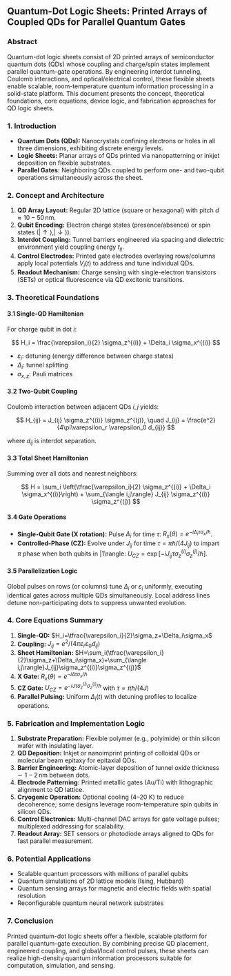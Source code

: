 ## Quantum-Dot Logic Sheets: Printed Arrays of Coupled QDs for Parallel Quantum Gates

### Abstract

Quantum-dot logic sheets consist of 2D printed arrays of semiconductor quantum dots (QDs) whose coupling and charge/spin states implement parallel quantum-gate operations. By engineering interdot tunneling, Coulomb interactions, and optical/electrical control, these flexible sheets enable scalable, room-temperature quantum information processing in a solid-state platform. This document presents the concept, theoretical foundations, core equations, device logic, and fabrication approaches for QD logic sheets.

### 1. Introduction

* **Quantum Dots (QDs):** Nanocrystals confining electrons or holes in all three dimensions, exhibiting discrete energy levels.
* **Logic Sheets:** Planar arrays of QDs printed via nanopatterning or inkjet deposition on flexible substrates.
* **Parallel Gates:** Neighboring QDs coupled to perform one- and two-qubit operations simultaneously across the sheet.

### 2. Concept and Architecture

1. **QD Array Layout:** Regular 2D lattice (square or hexagonal) with pitch $d\approx 10-50\,\mathrm{nm}$.
2. **Qubit Encoding:** Electron charge states (presence/absence) or spin states ($|\uparrow\rangle,|\downarrow\rangle$).
3. **Interdot Coupling:** Tunnel barriers engineered via spacing and dielectric environment yield coupling energy $t_{ij}$.
4. **Control Electrodes:** Printed gate electrodes overlaying rows/columns apply local potentials $V_i(t)$ to address and tune individual QDs.
5. **Readout Mechanism:** Charge sensing with single-electron transistors (SETs) or optical fluorescence via QD excitonic transitions.

### 3. Theoretical Foundations

#### 3.1 Single-QD Hamiltonian

For charge qubit in dot $i$:

$$
H_i = \frac{\varepsilon_i}{2} \sigma_z^{(i)} + \Delta_i \sigma_x^{(i)}
$$

* $\varepsilon_i$: detuning (energy difference between charge states)
* $\Delta_i$: tunnel splitting
* $\sigma_{x,z}$: Pauli matrices

#### 3.2 Two-Qubit Coupling

Coulomb interaction between adjacent QDs $i,j$ yields:

$$
H_{ij} = J_{ij} \sigma_z^{(i)} \sigma_z^{(j)}, \quad J_{ij} = \frac{e^2}{4\pi\varepsilon_r \varepsilon_0 d_{ij}}
$$

where $d_{ij}$ is interdot separation.

#### 3.3 Total Sheet Hamiltonian

Summing over all dots and nearest neighbors:

$$
H = \sum_i \left(\tfrac{\varepsilon_i}{2} \sigma_z^{(i)} + \Delta_i \sigma_x^{(i)}\right) + \sum_{\langle i,j\rangle} J_{ij} \sigma_z^{(i)} \sigma_z^{(j)}
$$

#### 3.4 Gate Operations

* **Single-Qubit Gate (X rotation):** Pulse $\Delta_i$ for time $\tau$: $R_x(\theta)=e^{-i\Delta_i \tau \sigma_x/\hbar}$.
* **Controlled-Phase (CZ):** Evolve under $J_{ij}$ for time $\tau=\pi\hbar/(4J_{ij})$ to impart $\pi$ phase when both qubits in |1\rangle:
  $U_{CZ}=\exp[-iJ_{ij}\tau\sigma_z^{(i)}\sigma_z^{(j)}/\hbar]$.

#### 3.5 Parallelization Logic

Global pulses on rows (or columns) tune $\Delta_i$ or $\varepsilon_i$ uniformly, executing identical gates across multiple QDs simultaneously. Local address lines detune non-participating dots to suppress unwanted evolution.

### 4. Core Equations Summary

1. **Single-QD:** $H_i=\tfrac{\varepsilon_i}{2}\sigma_z+\Delta_i\sigma_x$
2. **Coupling:** $J_{ij}=e^2/(4\pi\varepsilon_r\varepsilon_0d_{ij})$
3. **Sheet Hamiltonian:** $H=\sum_i(\tfrac{\varepsilon_i}{2}\sigma_z+\Delta_i\sigma_x)+\sum_{\langle i,j\rangle}J_{ij}\sigma_z^{(i)}\sigma_z^{(j)}$
4. **X Gate:** $R_x(\theta)=e^{-i\Delta\tau\sigma_x/\hbar}$
5. **CZ Gate:** $U_{CZ}=e^{-iJ\tau\sigma_z^{(i)}\sigma_z^{(j)}/\hbar}$ with $\tau=\pi\hbar/(4J)$
6. **Parallel Pulsing:** Uniform $\Delta_i(t)$ with detuning profiles to localize operations.

### 5. Fabrication and Implementation Logic

1. **Substrate Preparation:** Flexible polymer (e.g., polyimide) or thin silicon wafer with insulating layer.
2. **QD Deposition:** Inkjet or nanoimprint printing of colloidal QDs or molecular beam epitaxy for epitaxial QDs.
3. **Barrier Engineering:** Atomic-layer deposition of tunnel oxide thickness $\sim1-2\,\mathrm{nm}$ between dots.
4. **Electrode Patterning:** Printed metallic gates (Au/Ti) with lithographic alignment to QD lattice.
5. **Cryogenic Operation:** Optional cooling (4–20 K) to reduce decoherence; some designs leverage room-temperature spin qubits in silicon QDs.
6. **Control Electronics:** Multi-channel DAC arrays for gate voltage pulses; multiplexed addressing for scalability.
7. **Readout Array:** SET sensors or photodiode arrays aligned to QDs for fast parallel measurement.

### 6. Potential Applications

* Scalable quantum processors with millions of parallel qubits
* Quantum simulations of 2D lattice models (Ising, Hubbard)
* Quantum sensing arrays for magnetic and electric fields with spatial resolution
* Reconfigurable quantum neural network substrates

### 7. Conclusion

Printed quantum-dot logic sheets offer a flexible, scalable platform for parallel quantum-gate execution. By combining precise QD placement, engineered coupling, and global/local control pulses, these sheets can realize high-density quantum information processors suitable for computation, simulation, and sensing.


